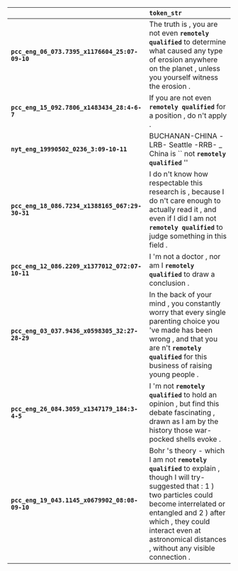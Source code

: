 |                                                 | `token_str`                                                                                                                                                                                                                                                                   |
|:------------------------------------------------|:------------------------------------------------------------------------------------------------------------------------------------------------------------------------------------------------------------------------------------------------------------------------------|
| **`pcc_eng_06_073.7395_x1176604_25:07-09-10`**  | The truth is , you are not even __`remotely qualified`__ to determine what caused any type of erosion anywhere on the planet , unless you yourself witness the erosion .                                                                                                      |
| **`pcc_eng_15_092.7806_x1483434_28:4-6-7`**     | If you are not even __`remotely qualified`__ for a position , do n't apply .                                                                                                                                                                                                  |
| **`nyt_eng_19990502_0236_3:09-10-11`**          | BUCHANAN-CHINA -LRB- Seattle -RRB- _ China is `` not __`remotely qualified`__ ''                                                                                                                                                                                              |
| **`pcc_eng_18_086.7234_x1388165_067:29-30-31`** | I do n't know how respectable this research is , because I do n't care enough to actually read it , and even if I did I am not __`remotely qualified`__ to judge something in this field .                                                                                    |
| **`pcc_eng_12_086.2209_x1377012_072:07-10-11`** | I 'm not a doctor , nor am I __`remotely qualified`__ to draw a conclusion .                                                                                                                                                                                                  |
| **`pcc_eng_03_037.9436_x0598305_32:27-28-29`**  | In the back of your mind , you constantly worry that every single parenting choice you 've made has been wrong , and that you are n't __`remotely qualified`__ for this business of raising young people .                                                                    |
| **`pcc_eng_26_084.3059_x1347179_184:3-4-5`**    | I 'm not __`remotely qualified`__ to hold an opinion , but find this debate fascinating , drawn as I am by the history those war-pocked shells evoke .                                                                                                                        |
| **`pcc_eng_19_043.1145_x0679902_08:08-09-10`**  | Bohr 's theory - which I am not __`remotely qualified`__ to explain , though I will try-suggested that : 1 ) two particles could become interrelated or entangled and 2 ) after which , they could interact even at astronomical distances , without any visible connection . |